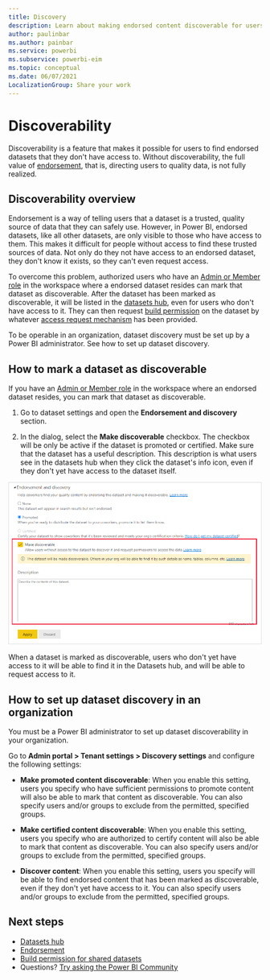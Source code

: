 ```yaml
---
title: Discovery
description: Learn about making endorsed content discoverable for users without access to it
author: paulinbar
ms.author: painbar
ms.service: powerbi
ms.subservice: powerbi-eim
ms.topic: conceptual
ms.date: 06/07/2021
LocalizationGroup: Share your work
---
```

# Discoverability

Discoverability is a feature that makes it possible for users to find endorsed datasets that they don't have access to. Without discoverability, the full value of [endorsement](service-endorsement-overview.md), that is, directing users to quality data, is not fully realized.

## Discoverability overview

Endorsement is a way of telling users that a dataset is a trusted, quality source of data that they can safely use. However, in Power BI, endorsed datasets, like all other datasets, are only visible to those who have access to them. This makes it difficult for people without access to find these trusted sources of data. Not only do they not have access to an endorsed dataset, they don't know it exists, so they can't even request access.

To overcome this problem, authorized users who have an [Admin or Member role](service-new-workspaces.md#roles-in-the-new-workspaces) in the workspace where a endorsed dataset resides can mark that dataset as discoverable. After the dataset has been marked as discoverable, it will be listed in the [datasets hub](../connect-data/service-datasets-hub.md), even for users who don't have access to it. They can then request [build permission](../connect-data/service-datasets-build-permissions.md) on the dataset by whatever [access request mechanism](../connect-data/service-datasets-build-permissions.md#configure-how-users-request-build-permission) has been provided.

To be operable in an organization, dataset discovery must be set up by a Power BI administrator. See how to set up dataset discovery.

## How to mark a dataset as discoverable

If you have an [Admin or Member role](service-new-workspaces.md#roles-in-the-new-workspaces) in the workspace where an endorsed dataset resides, you can mark that dataset as discoverable.

1. Go to dataset settings and open the **Endorsement and discovery** section.

1. In the dialog, select the **Make discoverable** checkbox. The checkbox will be only be active if the dataset is promoted or certified. Make sure that the dataset has a useful description. This description is what users see in the datasets hub when they click the dataset's info icon, even if they don't yet have access to the dataset itself.   

![Screenshot of the Make discoverable checkbox in the dataset endorsement and discovery settings.](media/service-discovery/dataset-make-discoverable-checkbox.png)

 When a dataset is marked as discoverable, users who don't yet have access to it will be able to find it in the Datasets hub, and will be able to request access to it.

## How to set up dataset discovery in an organization

You must be a Power BI administrator to set up dataset discoverability in your organization.

Go to  **Admin portal > Tenant settings > Discovery settings** and configure the following settings:

* **Make promoted content discoverable**: When you enable this setting, users you specify who have sufficient permissions to promote content will also be able to mark that content as discoverable. You can also specify users and/or groups to exclude from the permitted, specified groups. 

* **Make certified content discoverable**: When you enable this setting, users you specify who are authorized to certify content will also be able to mark that content as discoverable. You can also specify users and/or groups to exclude from the permitted, specified groups.

* **Discover content**: When you enable this setting, users you specify will be able to find endorsed content that has been marked as discoverable, even if they don't yet have access to it. You can also specify users and/or groups to exclude from the permitted, specified groups.

## Next steps
* [Datasets hub](../connect-data/service-datasets-hub.md)
* [Endorsement](service-endorsement-overview.md)
* [Build permission for shared datasets](../connect-data/service-datasets-build-permissions.md)
* Questions? [Try asking the Power BI Community](https://community.powerbi.com/)